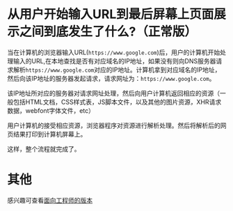 # 从用户开始输入URL到最后屏幕上页面展示之间到底发生了什么?（正常版）

当在计算机的浏览器输入URL(`https://www.google.com`)后，用户的计算机开始处理输入的URL,在本地查找是否有对应域名的IP地址，如果没有则向DNS服务器请求解析`https://www.google.com`对应的IP地址。计算机拿到对应域名的IP地址，然后向该IP地址的服务器发起请求，请求网址为：`https://www.google.com`。 

该IP地址所对应的服务器对请求网址处理，然后向用户计算机返回相应的资源（一般包括HTML文档，CSS样式表，JS脚本文件，以及其他的图片资源，XHR请求数据，webfont字体文件，etc） 

用户计算机的接受相应资源，浏览器程序对资源进行解析处理。然后将解析后的网页结果打印到计算机屏幕上。 

这样，整个流程就完成了。

# 其他
感兴趣可查看[面向工程师的版本](./engineer-version.md)
